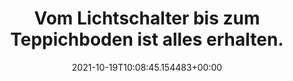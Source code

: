 ---
date: '2021-10-19T10:08:45.154483+00:00'
found_at: '2014-12-06'
found_url: http://fcb-erlebniswelt.de/de/ausstellung/praesidiumszimmer/
title: Vom Lichtschalter bis zum Teppichboden ist alles erhalten.
---